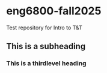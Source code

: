 # eng6800-fall2025
Test repository for Intro to T&amp;T

## This is a subheading
### This is a thirdlevel heading 
